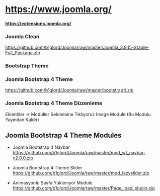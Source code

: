 # https://www.joomla.org/ #
#### https://extensions.joomla.org/

### Joomla Clean
https://github.com/b1glord/Joomla/raw/master/Joomla_3.9.15-Stable-Full_Package.zip


### Bootstrap Theme

### Joomla Bootstrap 4 Theme
https://github.com/b1glord/Joomla/raw/master/bootstrap4.zip

### Joomla Bootstrap 4 Theme Düzenleme
Eklentiler -> Moduller Sekmesine Tıklıyoruz
Image Module (Bu Modulu Yayından Kaldır)


## Joomla Bootstrap 4 Theme Modules

- Joomla Bootstrap 4 Navbar
https://github.com/b1glord/Joomla/raw/master/mod_wt_navbar-v2.0.0.zip

- Joomla Bootstrap 4 Theme Slider
https://github.com/b1glord/Joomla/raw/master/mod_lazyslider.zip

- Animasyonlu Sayfa Yukleniyor Module
https://github.com/b1glord/Joomla/raw/master/Page_load_plugin.zip
